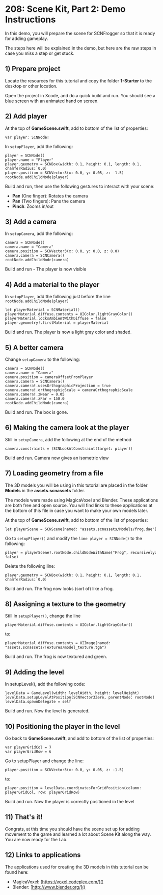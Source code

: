 # 208: Scene Kit, Part 2: Demo Instructions

In this demo, you will prepare the scene for SCNFrogger so that it is ready for adding gameplay.

The steps here will be explained in the demo, but here are the raw steps in case you miss a step or get stuck.

## 1) Prepare project

Locate the resources for this tutorial and copy the folder **1-Starter** to the desktop or other location.

Open the project in Xcode, and do a quick build and run. You should see a blue screen with an animated hand on screen.


## 2) Add player

At the top of **GameScene.swift**, add to bottom of the list of properties:

	var player: SCNNode!
	
In `setupPlayer`, add the following:

	player = SCNNode()
    player.name = "Player"
    player.geometry = SCNBox(width: 0.1, height: 0.1, length: 0.1, chamferRadius: 0.0)
    player.position = SCNVector3(x: 0.0, y: 0.05, z: -1.5)
    rootNode.addChildNode(player)
    
Build and run, then use the following gestures to interact with your scene:

* **Pan** (One finger): Rotates the camera
* **Pan** (Two fingers): Pans the camera
* **Pinch**: Zooms in/out

## 3) Add a camera

In `setupCamera`, add the following:

	camera = SCNNode()
    camera.name = "Camera"
    camera.position = SCNVector3(x: 0.0, y: 0.0, z: 0.0)
    camera.camera = SCNCamera()
    rootNode.addChildNode(camera)
	
Build and run - The player is now visible

## 4) Add a material to the player

In `setupPlayer`, add the following just before the line `rootNode.addChildNode(player)`

    let playerMaterial = SCNMaterial()
    playerMaterial.diffuse.contents = UIColor.lightGrayColor()
    playerMaterial.locksAmbientWithDiffuse = false
    player.geometry!.firstMaterial = playerMaterial

Build and run. The player is now a light gray color and shaded.

## 5) A better camera

Change `setupCamera` to the following:

	camera = SCNNode()
	camera.name = "Camera"
	camera.position = cameraOffsetFromPlayer
	camera.camera = SCNCamera()
	camera.camera!.usesOrthographicProjection = true
	camera.camera!.orthographicScale = cameraOrthographicScale
	camera.camera!.zNear = 0.05
	camera.camera!.zFar = 150.0
	rootNode.addChildNode(camera)

Build and run. The box is gone.

## 6) Making the camera look at the player

Still in `setupCamera`, add the following at the end of the method:

	camera.constraints = [SCNLookAtConstraint(target: player)]
	
Build and run. Camera now gives an isometric view

## 7) Loading geometry from a file

The 3D models you will be using in this tutorial are placed in the folder **Models** in the **assets.scnassets** folder.

The models were made using MagicaVoxel and Blender. These applications are both free and open source. You will find links to these applications at the bottom of this file in case you want to make your own models later.

At the top of **GameScene.swift**, add to bottom of the list of properties:

	let playerScene = SCNScene(named: "assets.scnassets/Models/frog.dae")

Go to `setupPlayer()` and modify the `line player = SCNNode()` to the following:

	player = playerScene!.rootNode.childNodeWithName("Frog", recursively: false)
	
Delete the following line:

	player.geometry = SCNBox(width: 0.1, height: 0.1, length: 0.1, chamferRadius: 0.0)
	
Build and run. The frog now looks (sort of) like a frog.

## 8) Assigning a texture to the geometry

Still in `setupPlayer()`, change the line

	playerMaterial.diffuse.contents = UIColor.lightGrayColor()

to:

	playerMaterial.diffuse.contents = UIImage(named: "assets.scnassets/Textures/model_texture.tga")

Build and run. The frog is now textured and green.

## 9) Adding the level

In setupLevel(), add the following code:

	levelData = GameLevel(width: levelWidth, height: levelHeight)
	levelData.setupLevelAtPosition(SCNVector3Zero, parentNode: rootNode)
	levelData.spawnDelegate = self
	
Build and run. Now the level is generated.

## 10) Positioning the player in the level

Go back to **GameScene.swift**, and add to bottom of the list of properties:

	var playerGridCol = 7
	var playerGridRow = 6
	
Go to setupPlayer and change the line:

	player.position = SCNVector3(x: 0.0, y: 0.05, z: -1.5)
	
to:

	player.position = levelData.coordinatesForGridPosition(column: playerGridCol, row: playerGridRow)
	
Build and run. Now the player is correctly positioned in the level
	
## 11) That's it!

Congrats, at this time you should have the scene set up for adding movement to the game and learned a lot about Scene Kit along the way. You are now ready for the Lab.

## 12) Links to applications

The applications used for creating the 3D models in this tutorial can be found here:

* MagicaVoxel: [https://voxel.codeplex.com/]()
* Blender: [http://www.blender.org/]()